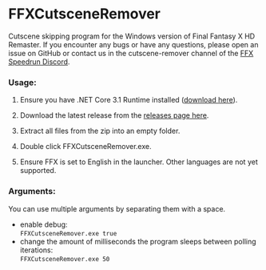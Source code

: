 # FFXCutsceneRemover
Cutscene skipping program for the Windows version of Final Fantasy X HD Remaster.
If you encounter any bugs or have any questions, please open an issue on GitHub or contact us in the cutscene-remover channel of the [FFX Speedrun Discord](https://discord.gg/X3qXHWG).

### Usage:

1. Ensure you have .NET Core 3.1 Runtime installed ([download here](https://dotnet.microsoft.com/download/dotnet/3.1/runtime)).

2. Download the latest release from the [releases page here](https://github.com/erickt420/FFXCutsceneRemover/releases).

3. Extract all files from the zip into an empty folder.

4. Double click FFXCutsceneRemover.exe.

5. Ensure FFX is set to English in the launcher. Other languages are not yet supported.

### Arguments:
You can use multiple arguments by separating them with a space.
- enable debug:  
`FFXCutsceneRemover.exe true`
- change the amount of milliseconds the program sleeps between polling iterations:  
`FFXCutsceneRemover.exe 50`
